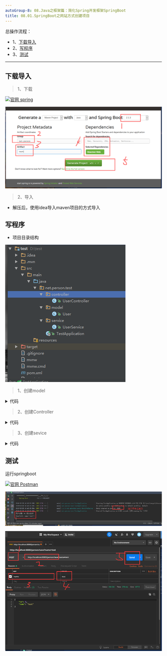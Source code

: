 ```yaml
---
autoGroup-8: 08.Java之框架篇：简化Spring开发框架SpringBoot
title: 08.01.SpringBoot之网站方式创建项目
---
```


总操作流程：
- 1、[下载导入](springBoot-01)
- 2、[写程序](springBoot-02)
- 3、[测试](springBoot-03)

***

## 下载导入 <a name="springBoot-01" href="#" ></a>

> 1、下载

[![](https://img.shields.io/badge/官网-spring-green.svg "官网 spring")](https://start.spring.io/)

![](./image/08.01-1.png)

> 2、导入

- 解压后，使用idea导入maven项目的方式导入

## 写程序 <a name="springBoot-02" href="#" ></a>

- 项目目录结构

![](./image/08.01-0.png)

> 1、创建model

<details>
<summary>代码</summary>

```java
public class User {
    public int id;
    public String name;

    public User() {
    }

    public User(int id, String name) {
        this.id = id;
        this.name = name;
    }

    public int getId() {
        return id;
    }

    public void setId(int id) {
        this.id = id;
    }

    public String getName() {
        return name;
    }

    public void setName(String name) {
        this.name = name;
    }

    @Override
    public String toString() {
        return "User{" +
                "id=" + id +
                ", name='" + name + '\'' +
                '}';
    }
}
```

</details>


> 2、创建Controller

<details>
<summary>代码</summary>

```java
import net.person.test.model.User;
import net.person.test.service.UserService;
import org.springframework.beans.factory.annotation.Autowired;
import org.springframework.web.bind.annotation.PostMapping;
import org.springframework.web.bind.annotation.RequestParam;
import org.springframework.web.bind.annotation.RestController;

/**
 * Created by admin on 2019/2/28.
 */
@RestController
public class UserController {

    private final UserService userService;

    @Autowired
    public UserController(UserService userService) {
        this.userService = userService;
    }

    @PostMapping("/person/save")
    public User save(@RequestParam String name){
        User user=new User();
        user.setName(name);
        if (userService.save(user)){
            System.out.println("用户对象：%s 保存成功！\n"+user);
        }
        return user;
    }
}

```

</details>


> 3、创建sevice

<details>
<summary>代码</summary>

```java
import net.person.test.model.User;
import org.springframework.stereotype.Repository;

import java.util.concurrent.ConcurrentHashMap;
import java.util.concurrent.ConcurrentMap;
import java.util.concurrent.atomic.AtomicInteger;

/**
 * Created by admin on 2019/2/28.
 */
@Repository
public class UserService {
    /**
     * 采用内存型的存储方式->Map
     */
    private final ConcurrentMap<Integer,User> repository=new ConcurrentHashMap<>();
    private  final static AtomicInteger idCenerator=new AtomicInteger();
    /**
     * 保存用户对象
     * @param {@link User} 对象
     * @return 如果保存成功，返回<code>true</code>,否则，返回<code>false</code>
     */
    public boolean save(User user) {
        boolean success=false;
        Integer id=idCenerator.incrementAndGet();
        user.setId(id);
        return  repository.put(id,user)==null;
    }
}

```

</details>


## 测试 <a name="springBoot-03" href="#" ></a>

运行springboot

[![](https://img.shields.io/badge/官网-Postman-green.svg "官网 Postman")](https://www.getpostman.com/)

![](./image/08.01-3.png)

![](./image/08.01-2.png)